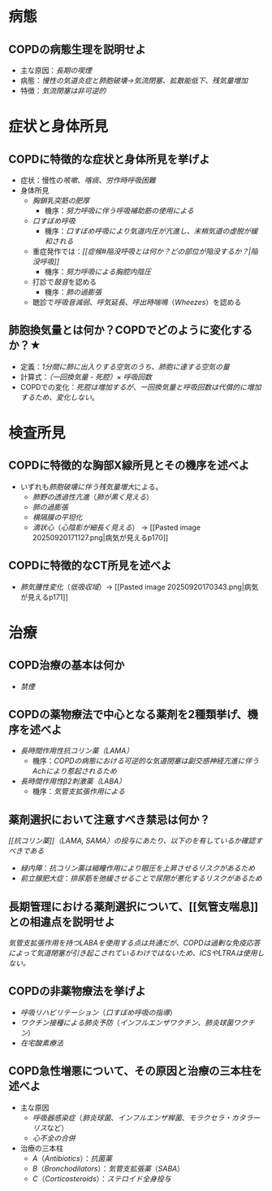# 病態
## COPDの病態生理を説明せよ
- 主な原因：*長期の喫煙*
- 病態：*慢性の気道炎症と肺胞破壊→気流閉塞、拡散能低下、残気量増加*
- 特徴：*気流閉塞は非可逆的*

# 症状と身体所見
## COPDに特徴的な症状と身体所見を挙げよ
- 症状：慢性の*咳嗽*、*喀痰*、*労作時呼吸困難*
- 身体所見
    - *胸鎖乳突筋の肥厚*
	    - 機序：*努力呼吸に伴う呼吸補助筋の使用による*
    - *口すぼめ呼吸*
	    - 機序：*口すぼめ呼吸により気道内圧が亢進し、末梢気道の虚脱が緩和される*
	- 重症発作では：*[[症候#陥没呼吸とは何か？どの部位が陥没するか？|陥没呼吸]]*
		- 機序：*努力呼吸による胸腔内陰圧*
	- 打診で*鼓音*を認める
		- 機序：*肺の過膨張*
	- 聴診で*呼吸音減弱*、*呼気延長*、*呼出時喘鳴*（*Wheezes*）を認める

## 肺胞換気量とは何か？COPDでどのように変化するか？★
- 定義：*1分間に肺に出入りする空気のうち、肺胞に達する空気の量*
- 計算式：*（一回換気量 - 死腔）× 呼吸回数*
- COPDでの変化：*死腔は増加するが、一回換気量と呼吸回数は代償的に増加するため、変化しない*。

# 検査所見
## COPDに特徴的な胸部X線所見とその機序を述べよ
- いずれも*肺胞破壊に伴う残気量増大*による。
	- *肺野の透過性亢進*（*肺が黒く見える*）
	- *肺の過膨張*
	- *横隔膜の平坦化*
	- *滴状心*（*心陰影が細長く見える*）
	→ [[Pasted image 20250920171127.png|病気が見えるp170]]
## COPDに特徴的なCT所見を述べよ
- *肺気腫性変化*（*低吸収域*）→  [[Pasted image 20250920170343.png|病気が見えるp171]]

# 治療
## COPD治療の基本は何か
- *禁煙*

## COPDの薬物療法で中心となる薬剤を2種類挙げ、機序を述べよ
- *長時間作用性抗コリン薬（LAMA）*
	- 機序：*COPDの病態における可逆的な気道閉塞は副交感神経亢進に伴うAchにより惹起されるため*
- *長時間作用性β2刺激薬（LABA）*
	- 機序：*気管支拡張作用による*
## 薬剤選択において注意すべき禁忌は何か？
*[[抗コリン薬]]（LAMA, SAMA）の投与にあたり、以下のを有しているか確認すべきである*
- *緑内障*：*抗コリン薬は縮瞳作用により眼圧を上昇させるリスクがあるため*
- *前立腺肥大症*：*排尿筋を弛緩させることで尿閉が悪化するリスクがあるため*
## 長期管理における薬剤選択について、[[気管支喘息]]との相違点を説明せよ
*気管支拡張作用を持つLABAを使用する点は共通だが、COPDは過剰な免疫応答によって気道閉塞が引き起こされているわけではないため、ICSやLTRAは使用しない。*
## COPDの非薬物療法を挙げよ
- *呼吸リハビリテーション*（*口すぼめ呼吸の指導*）
- *ワクチン接種による肺炎予防*（*インフルエンザワクチン*、*肺炎球菌ワクチン*）
- *在宅酸素療法*

## COPD急性増悪について、その原因と治療の三本柱を述べよ
- 主な原因
    - *呼吸器感染症*（*肺炎球菌*、*インフルエンザ桿菌*、*モラクセラ・カタラーリス*など）
    - *心不全の合併*
- 治療の三本柱
    - *A*（*Antibiotics*）：*抗菌薬*
    - *B*（*Bronchodilators*）：*気管支拡張薬*（*SABA*）
    - *C*（*Corticosteroids*）：*ステロイド全身投与*